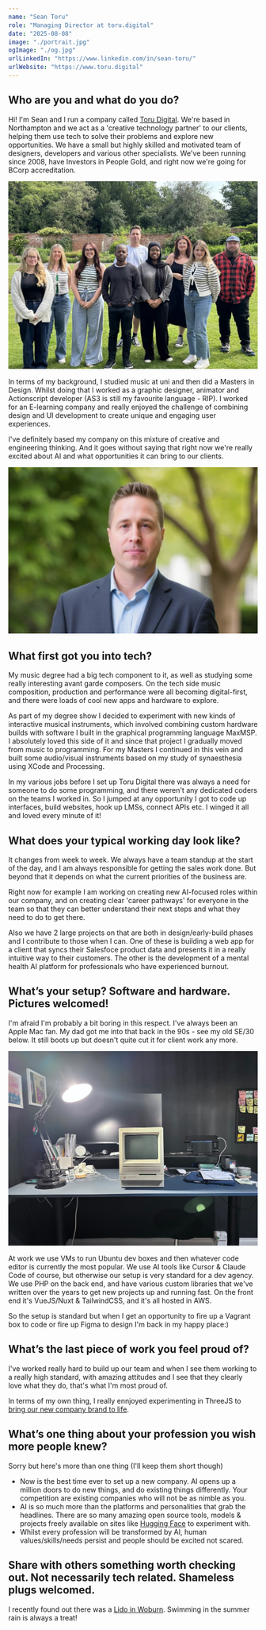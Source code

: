 ```yaml
---
name: "Sean Toru"
role: "Managing Director at toru.digital"
date: "2025-08-08"
image: "./portrait.jpg"
ogImage: "./og.jpg"
urlLinkedIn: "https://www.linkedin.com/in/sean-toru/"
urlWebsite: "https://www.toru.digital"
---
```


## Who are you and what do you do?

Hi! I'm Sean and I run a company called [Toru Digital](https://www.toru.digital). We're based in Northampton and we act as a 'creative technology partner' to our clients, helping them use tech to solve their problems and explore new opportunities. We have a small but highly skilled and motivated team of designers, developers and various other specialists. We've been running since 2008, have Investors in People Gold, and right now we're going for BCorp accreditation.

![Sean Toru](portrait-2.jpg)

In terms of my background, I studied music at uni and then did a Masters in Design. Whilst doing that I worked as a graphic designer, animator and Actionscript developer (AS3 is still my favourite language - RIP). I worked for an E-learning company and really enjoyed the challenge of combining design and UI development to create unique and engaging user experiences.

I've definitely based my company on this mixture of creative and engineering thinking. And it goes without saying that right now we're really excited about AI and what opportunities it can bring to our clients.

![Sean Toru](portrait.jpg)

## What first got you into tech?

My music degree had a big tech component to it, as well as studying some really interesting avant garde composers. On the tech side music composition, production and performance were all becoming digital-first, and there were loads of cool new apps and hardware to explore.

As part of my degree show I decided to experiment with new kinds of interactive musical instruments, which involved combining custom hardware builds with software I built in the graphical programming language MaxMSP. I absolutely loved this side of it and since that project I gradually moved from music to programming. For my Masters I continued in this vein and built some audio/visual instruments based on my study of synaesthesia using XCode and Processing.

In my various jobs before I set up Toru Digital there was always a need for someone to do some programming, and there weren't any dedicated coders on the teams I worked in. So I jumped at any opportunity I got to code up interfaces, build websites, hook up LMSs, connect APIs etc. I winged it all and loved every minute of it!

## What does your typical working day look like?

It changes from week to week. We always have a team standup at the start of the day, and I am always responsible for getting the sales work done. But beyond that it depends on what the current priorities of the business are.

Right now for example I am working on creating new AI-focused roles within our company, and on creating clear 'career pathways' for everyone in the team so that they can better understand their next steps and what they need to do to get there.

Also we have 2 large projects on that are both in design/early-build phases and I contribute to those when I can. One of these is building a web app for a client that syncs their Salesfoce product data and presents it in a really intuitive way to their customers. The other is the development of a mental health AI platform for professionals who have experienced burnout.

## What’s your setup? Software and hardware. Pictures welcomed!

I'm afraid I'm probably a bit boring in this respect. I've always been an Apple Mac fan. My dad got me into that back in the 90s - see my old SE/30 below. It still boots up but doesn't quite cut it for client work any more.

![Setup](setup.jpg)

At work we use VMs to run Ubuntu dev boxes and then whatever code editor is currently the most popular. We use AI tools like Cursor & Claude Code of course, but otherwise our setup is very standard for a dev agency. We use PHP on the back end, and have various custom libraries that we've written over the years to get new projects up and running fast. On the front end it's VueJS/Nuxt & TailwindCSS, and it's all hosted in AWS.

So the setup is standard but when I get an opportunity to fire up a Vagrant box to code or fire up Figma to design I'm back in my happy place:)

## What’s the last piece of work you feel proud of?

I've worked really hard to build up our team and when I see them working to a really high standard, with amazing attitudes and I see that they clearly love what they do, that's what I'm most proud of.

In terms of my own thing, I really ennjoyed experimenting in ThreeJS to [bring our new company brand to life](https://dribbble.com/shots/25920791-Toru-Digital-Brand).

## What’s one thing about your profession you wish more people knew?

Sorry but here's more than one thing (I'll keep them short though)

- Now is the best time ever to set up a new company. AI opens up a million doors to do new things, and do existing things differently. Your competition are existing companies who will not be as nimble as you.
- AI is so much more than the platforms and personalities that grab the headlines. There are so many amazing open source tools, models & projects freely available on sites like [Hugging Face](https://huggingface.co/) to experiment with.
- Whilst every profession will be transformed by AI, human values/skills/needs persist and people should be excited not scared.

## Share with others something worth checking out. Not necessarily tech related. Shameless plugs welcomed.

I recently found out there was a [Lido in Woburn](https://woburnlido.weebly.com/). Swimming in the summer rain is always a treat!
